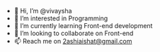 - 👋 Hi, I’m @vivaysha
- 👀 I’m interested in Programming
- 🌱 I’m currently learning Front-end development
- 💞️ I’m looking to collaborate on Front-end
- 📫 Reach me on 2ashiaishat@gmail.com

<!---
vivaysha/vivaysha is a ✨ special ✨ repository because its `README.md` (this file) appears on your GitHub profile.
You can click the Preview link to take a look at your changes.
--->
